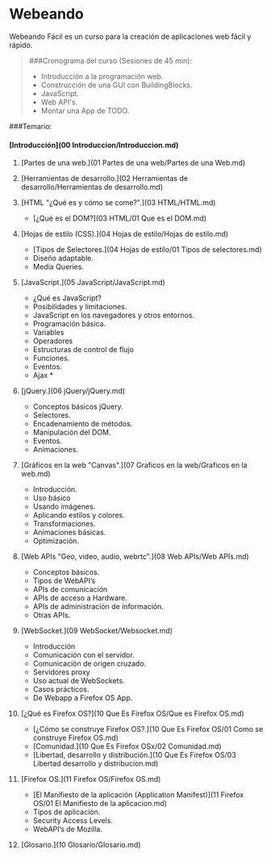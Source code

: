 Webeando
========

Webeando Fácil es un curso para la creación de aplicaciones web fácil y rápido.

> ###Cronograma del curso (Sesiones de 45 min):
>
> - Introducción a la programación web.
> - Construcción de una GUI con BuildingBlocks.
> - JavaScript.
> - Web API's.
> - Montar una App de TODO.

###Temario:

#### [Introducción](00 Introduccion/Introduccion.md)

01. [Partes de una web.](01 Partes de una web/Partes de una Web.md)

02. [Herramientas de desarrollo.](02 Herramientas de desarrollo/Herramientas de desarrollo.md)

03. [HTML "¿Qué es y cómo se come?".](03 HTML/HTML.md)
	- [¿Qué es el DOM?](03 HTML/01 Que es el DOM.md)

04. [Hojas de estilo (CSS).](04 Hojas de estilo/Hojas de estilo.md)
	- [Tipos de Selectores.](04 Hojas de estilo/01 Tipos de selectores.md)
	- Diseño adaptable.
	- Media Queries.
	
05. [JavaScript.](05 JavaScript/JavaScript.md)
	- ¿Qué es JavaScript?
	- Posibilidades y limitaciones.
	- JavaScript en los navegadores y otros entornos.
	- Programación básica.
	- Variables
	- Operadores
	- Estructuras de control de flujo
	- Funciones.
	- Eventos.
	- Ajax *

06. [jQuery.](06 jQuery/jQuery.md)
	- Conceptos básicos jQuery.
	- Selectores.
	- Encadenamiento de métodos.
	- Manipulación del DOM.
	- Eventos.
	- Animaciones.

07. [Gráficos en la web "Canvas".](07 Graficos en la web/Graficos en la web.md)
	- Introducción.
	- Uso básico
	- Usando imágenes.
	- Aplicando estilos y colores.
	- Transformaciones.
	- Animaciones básicas.
	- Optimización.

08. [Web APIs "Geo, video, audio, webrtc".](08 Web APIs/Web APIs.md)
	- Conceptos básicos.
	- Tipos de WebAPI’s
	- APIs de comunicación
	- APIs de acceso a Hardware.
	- APIs de administración de información.
	- Otras APIs.

09. [WebSocket.](09 WebSocket/Websocket.md)
	- Introducción
	- Comunicación con el servidor.
	- Comunicación de origen cruzado.
	- Servidores proxy
	- Uso actual de WebSockets.
	- Casos prácticos.
	- De Webapp a Firefox OS App.
	
10. [¿Qué es Firefox OS?](10 Que Es Firefox OS/Que es Firefox OS.md)
	- [¿Cómo se construye Firefox OS?.](10 Que Es Firefox OS/01 Como se construye Firefox OS.md)
	- [Comunidad.](10 Que Es Firefox OSx/02 Comunidad.md)
	- [Libertad, desarrollo y distribución.](10 Que Es Firefox OS/03 Libertad desarrollo y distribucion.md)
	
11. [Firefox OS.](11 Firefox OS/Firefox OS.md)
	- [El Manifiesto de la aplicación (Application Manifest)](11 Firefox OS/01 El Manifiesto de la aplicacion.md)
	- Tipos de aplicación.
	- Security Access Levels.
	- WebAPI’s de Mozilla.
	
12. [Glosario.](10 Glosario/Glosario.md)

